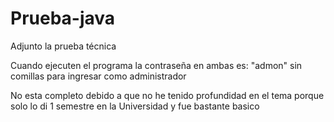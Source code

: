 # Prueba-java

Adjunto la prueba técnica

Cuando ejecuten el programa la contraseña en ambas es: "admon" sin comillas para ingresar como administrador

No esta completo debido a que no he tenido profundidad en el tema porque solo lo di 1 semestre en la Universidad y fue bastante basico
